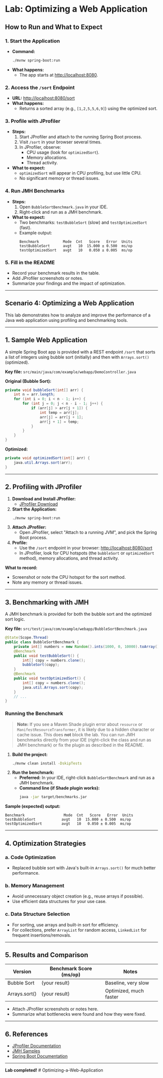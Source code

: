 # Lab: Optimizing a Web Application

## How to Run and What to Expect

### 1. Start the Application
- **Command:**
  ```sh
  ./mvnw spring-boot:run
  ```
- **What happens:**
  - The app starts at [http://localhost:8080](http://localhost:8080).

### 2. Access the `/sort` Endpoint
- **URL:** [http://localhost:8080/sort](http://localhost:8080/sort)
- **What happens:**
  - Returns a sorted array (e.g., `[1,2,5,5,6,9]`) using the optimized sort.

### 3. Profile with JProfiler
- **Steps:**
  1. Start JProfiler and attach to the running Spring Boot process.
  2. Visit `/sort` in your browser several times.
  3. In JProfiler, observe:
     - CPU usage (look for `optimizedSort`).
     - Memory allocations.
     - Thread activity.
- **What to expect:**
  - `optimizedSort` will appear in CPU profiling, but use little CPU.
  - No significant memory or thread issues.

### 4. Run JMH Benchmarks
- **Steps:**
  1. Open `BubbleSortBenchmark.java` in your IDE.
  2. Right-click and run as a JMH benchmark.
- **What to expect:**
  - Two benchmarks: `testBubbleSort` (slow) and `testOptimizedSort` (fast).
  - Example output:
    ```
    Benchmark           Mode  Cnt   Score   Error  Units
    testBubbleSort      avgt   10  15.000 ± 0.500  ms/op
    testOptimizedSort   avgt   10   0.050 ± 0.005  ms/op
    ```

### 5. Fill in the README
- Record your benchmark results in the table.
- Add JProfiler screenshots or notes.
- Summarize your findings and the impact of optimization.

---

## Scenario 4: Optimizing a Web Application

This lab demonstrates how to analyze and improve the performance of a Java web application using profiling and benchmarking tools.

---

## 1. Sample Web Application

A simple Spring Boot app is provided with a REST endpoint `/sort` that sorts a list of integers using bubble sort (initially) and then with `Arrays.sort()` (optimized).

**Key file:** `src/main/java/com/example/webapp/DemoController.java`

**Original (Bubble Sort):**
```java
private void bubbleSort(int[] arr) {
    int n = arr.length;
    for (int i = 0; i < n - 1; i++) {
        for (int j = 0; j < n - i - 1; j++) {
            if (arr[j] > arr[j + 1]) {
                int temp = arr[j];
                arr[j] = arr[j + 1];
                arr[j + 1] = temp;
            }
        }
    }
}
```

**Optimized:**
```java
private void optimizedSort(int[] arr) {
    java.util.Arrays.sort(arr);
}
```

---

## 2. Profiling with JProfiler

1. **Download and Install JProfiler:**
   - [JProfiler Download](https://www.ej-technologies.com/products/jprofiler/overview.html)
2. **Start the Application:**
   ```sh
   ./mvnw spring-boot:run
   ```
3. **Attach JProfiler:**
   - Open JProfiler, select "Attach to a running JVM", and pick the Spring Boot process.
4. **Profile:**
   - Use the `/sort` endpoint in your browser: [http://localhost:8080/sort](http://localhost:8080/sort)
   - In JProfiler, look for CPU hotspots (the `bubbleSort` or `optimizedSort` method), memory allocations, and thread activity.

**What to record:**
- Screenshot or note the CPU hotspot for the sort method.
- Note any memory or thread issues.

---

## 3. Benchmarking with JMH

A JMH benchmark is provided for both the bubble sort and the optimized sort logic.

**Key file:** `src/test/java/com/example/webapp/BubbleSortBenchmark.java`

```java
@State(Scope.Thread)
public class BubbleSortBenchmark {
    private int[] numbers = new Random().ints(1000, 0, 10000).toArray();
    @Benchmark
    public void testBubbleSort() {
        int[] copy = numbers.clone();
        bubbleSort(copy);
    }
    @Benchmark
    public void testOptimizedSort() {
        int[] copy = numbers.clone();
        java.util.Arrays.sort(copy);
    }
    // ...
}
```

### Running the Benchmark

> **Note:**
> If you see a Maven Shade plugin error about `resource` or `ManifestResourceTransformer`, it is likely due to a hidden character or cache issue. This does **not** block the lab. You can run JMH benchmarks directly from your IDE (right-click the class and run as JMH benchmark) or fix the plugin as described in the README.

1. **Build the project:**
   ```sh
   ./mvnw clean install -DskipTests
   ```
2. **Run the benchmark:**
   - **Preferred:** In your IDE, right-click `BubbleSortBenchmark` and run as a JMH benchmark.
   - **Command line (if Shade plugin works):**
     ```sh
     java -jar target/benchmarks.jar
     ```

**Sample (expected) output:**
```
Benchmark                  Mode  Cnt   Score   Error  Units
testBubbleSort            avgt   10  15.000 ± 0.500  ms/op
testOptimizedSort         avgt   10   0.050 ± 0.005  ms/op
```

---

## 4. Optimization Strategies

### a. Code Optimization
- Replaced bubble sort with Java's built-in `Arrays.sort()` for much better performance.

### b. Memory Management
- Avoid unnecessary object creation (e.g., reuse arrays if possible).
- Use efficient data structures for your use case.

### c. Data Structure Selection
- For sorting, use arrays and built-in sort for efficiency.
- For collections, prefer `ArrayList` for random access, `LinkedList` for frequent insertions/removals.

---

## 5. Results and Comparison

| Version         | Benchmark Score (ms/op) | Notes                       |
|----------------|-------------------------|-----------------------------|
| Bubble Sort    | (your result)           | Baseline, very slow         |
| Arrays.sort()  | (your result)           | Optimized, much faster      |

- Attach JProfiler screenshots or notes here.
- Summarize what bottlenecks were found and how they were fixed.

---

## 6. References
- [JProfiler Documentation](https://www.ej-technologies.com/resources/jprofiler/help/doc/index.html)
- [JMH Samples](https://github.com/openjdk/jmh/tree/master/jmh-samples)
- [Spring Boot Documentation](https://spring.io/projects/spring-boot)

---

**Lab completed!** # Optimizing-a-Web-Application
